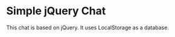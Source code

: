 Simple jQuery Chat
===================

This chat is based on jQuery. It uses LocalStorage as a database. 